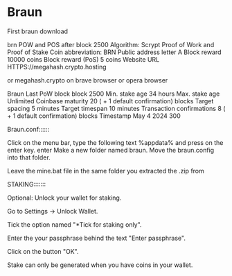# Braun
First braun download

brn POW and POS after block 2500
Algorithm: Scrypt Proof of Work and Proof of Stake
Coin abbreviation: BRN
Public address letter A
Block reward 10000 coins
Block reward (PoS) 5 coins
Website URL HTTPS://megahash.crypto.hosting

or megahash.crypto on brave browser or opera browser

Braun
Last PoW block block 2500
Min. stake age 34 hours
Max. stake age Unlimited
Coinbase maturity 20 ( + 1 default confirmation) blocks
Target spacing 5 minutes
Target timespan 10 minutes
Transaction confirmations 8 ( + 1 default confirmation) blocks
Timestamp May 4 2024 300


Braun.conf::::::

Click on the menu bar, type the following text %appdata% and press on the enter key. enter
Make a new folder named braun. Move the braun.config into that folder.

Leave the mine.bat file in the same folder you extracted the .zip from


STAKING:::::::

Optional: Unlock your wallet for staking.

Go to Settings -> Unlock Wallet.

Tick the option named "*Tick for staking only".

Enter the your passphrase behind the text "Enter passphrase".

Click on the button "OK".

Stake can only be generated when you have coins in your wallet.

